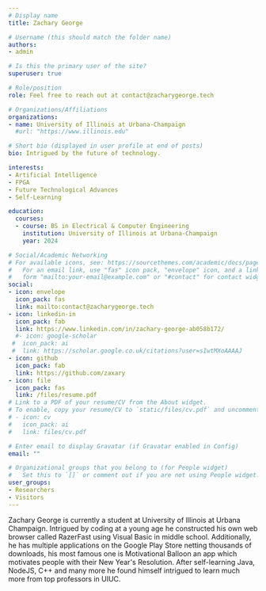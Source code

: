 ```yaml
---
# Display name
title: Zachary George

# Username (this should match the folder name)
authors:
- admin

# Is this the primary user of the site?
superuser: true

# Role/position
role: Feel free to reach out at contact@zacharygeorge.tech

# Organizations/Affiliations
organizations:
- name: University of Illinois at Urbana-Champaign
  #url: "https://www.illinois.edu"

# Short bio (displayed in user profile at end of posts)
bio: Intrigued by the future of technology.

interests:
- Artificial Intelligence
- FPGA
- Future Technological Advances
- Self-Learning

education:
  courses:
  - course: BS in Electrical & Computer Engineering
    institution: University of Illinois at Urbana-Champaign
    year: 2024

# Social/Academic Networking
# For available icons, see: https://sourcethemes.com/academic/docs/page-builder/#icons
#   For an email link, use "fas" icon pack, "envelope" icon, and a link in the
#   form "mailto:your-email@example.com" or "#contact" for contact widget.
social:
- icon: envelope
  icon_pack: fas
  link: mailto:contact@zacharygeorge.tech
- icon: linkedin-in
  icon_pack: fab
  link: https://www.linkedin.com/in/zachary-george-ab058b172/
  #- icon: google-scholar
 #  icon_pack: ai
 #  link: https://scholar.google.co.uk/citations?user=sIwtMXoAAAAJ
- icon: github
  icon_pack: fab
  link: https://github.com/zaxary
- icon: file
  icon_pack: fas
  link: /files/resume.pdf
# Link to a PDF of your resume/CV from the About widget.
# To enable, copy your resume/CV to `static/files/cv.pdf` and uncomment the lines below.
# - icon: cv
#   icon_pack: ai
#   link: files/cv.pdf

# Enter email to display Gravatar (if Gravatar enabled in Config)
email: ""

# Organizational groups that you belong to (for People widget)
#   Set this to `[]` or comment out if you are not using People widget.
user_groups:
- Researchers
- Visitors
---
```


Zachary George is currently a student at University of Illinois at Urbana Champaign. Intrigued by coding at a young age he constructed his own web browser called RazerFast using Visual Basic in middle school. Additionally, he has multiple applications on the Google Play Store netting thousands of downloads, his most famous one is Motivational Balloon an app which motivates people with their New Year's Resolution. After self-learning Java, NodeJS, C++ and many more he found himself intrigued to learn much more from top professors in UIUC.
